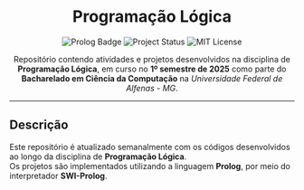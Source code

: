 <h1 align="center">Programação Lógica</h1>

<p align="center">
  <img loading="lazy" alt="Prolog Badge" src="https://img.shields.io/badge/Prolog-%23EF8130?style=flat-square&logo=prolog&logoColor=white">
  <img loading="lazy" alt="Project Status" src="https://img.shields.io/badge/Status-Cursando-yellow?style=flat-square&labelColor=grey&color=yellow">
  <img loading="lazy" alt="MIT License" src="https://img.shields.io/badge/License-MIT-blue?style=flat-square"/>
</p>

<p align="center">
  Repositório contendo atividades e projetos desenvolvidos na disciplina de <b>Programação Lógica</b>, 
  em curso no <b>1º semestre de 2025</b> como parte do <strong>Bacharelado em Ciência da Computação</strong> 
  na <em>Universidade Federal de Alfenas - MG</em>.
</p>

---

## Descrição

Este repositório é atualizado semanalmente com os códigos desenvolvidos ao longo da disciplina de **Programação Lógica**.  
Os projetos são implementados utilizando a linguagem **Prolog**, por meio do interpretador **SWI-Prolog**.

